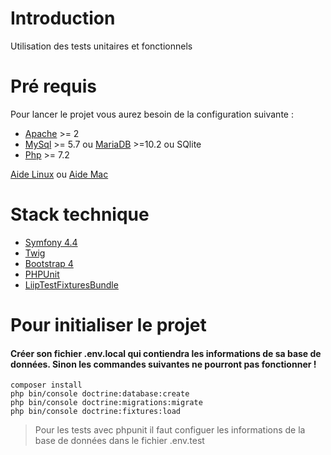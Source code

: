 # Introduction
Utilisation des tests unitaires et fonctionnels
# Pré requis

Pour lancer le projet vous aurez besoin de la configuration suivante :
* [Apache](http://httpd.apache.org/docs/2.4/fr/install.html) >= 2
* [MySql](https://dev.mysql.com/doc/mysql-installation-excerpt/5.7/en/) >= 5.7 ou [MariaDB](https://mariadb.com/kb/en/where-to-download-mariadb/#the-latest-packages) >=10.2 ou SQlite
* [Php](https://www.php.net/manual/fr/install.php) >= 7.2

 [Aide Linux](https://www.digitalocean.com/community/tutorials/comment-installer-la-pile-linux-apache-mysql-php-lamp-sur-un-serveur-ubuntu-18-04-fr)
  ou [Aide Mac](https://documentation.mamp.info/en/MAMP-Mac/Installation/) 
  
# Stack technique
* [Symfony 4.4](https://symfony.com/doc/4.4/setup.html)
* [Twig](https://twig.symfony.com/)
* [Bootstrap 4](https://getbootstrap.com/)
* [PHPUnit](https://symfony.com/doc/current/components/phpunit_bridge.html)
* [LiipTestFixturesBundle](https://github.com/liip/LiipTestFixturesBundle)

# Pour initialiser le projet

#### Créer son fichier .env.local qui contiendra les informations de sa base de données. Sinon les commandes suivantes ne pourront pas fonctionner !

```
composer install
php bin/console doctrine:database:create
php bin/console doctrine:migrations:migrate
php bin/console doctrine:fixtures:load
```
> Pour les tests avec phpunit il faut configuer les informations de la base de données dans le fichier .env.test
